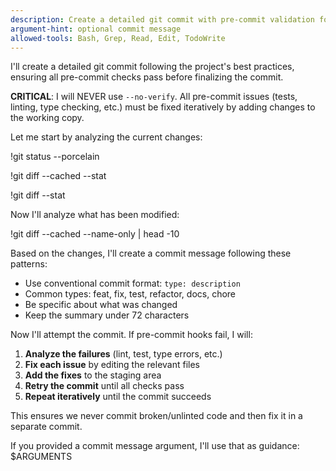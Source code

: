 ```yaml
---
description: Create a detailed git commit with pre-commit validation following project best practices
argument-hint: optional commit message
allowed-tools: Bash, Grep, Read, Edit, TodoWrite
---
```


I'll create a detailed git commit following the project's best practices, ensuring all pre-commit checks pass before finalizing the commit.

**CRITICAL**: I will NEVER use `--no-verify`. All pre-commit issues (tests, linting, type checking, etc.) must be fixed iteratively by adding changes to the working copy.

Let me start by analyzing the current changes:

!git status --porcelain

!git diff --cached --stat

!git diff --stat

Now I'll analyze what has been modified:

!git diff --cached --name-only | head -10

Based on the changes, I'll create a commit message following these patterns:

- Use conventional commit format: `type: description`
- Common types: feat, fix, test, refactor, docs, chore
- Be specific about what was changed
- Keep the summary under 72 characters

Now I'll attempt the commit. If pre-commit hooks fail, I will:

1. **Analyze the failures** (lint, test, type errors, etc.)
2. **Fix each issue** by editing the relevant files
3. **Add the fixes** to the staging area
4. **Retry the commit** until all checks pass
5. **Repeat iteratively** until the commit succeeds

This ensures we never commit broken/unlinted code and then fix it in a separate commit.

If you provided a commit message argument, I'll use that as guidance: $ARGUMENTS
